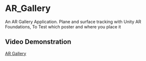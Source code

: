 # AR_Gallery

An AR Gallery Application. Plane and surface tracking with Unity AR Foundations,
To Test which poster and where you place it

## Video Demonstration

[AR Gallery](https://www.youtube.com/shorts/-kkiUxO7MJE.)
